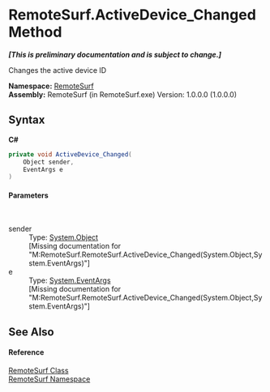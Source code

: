 # RemoteSurf.ActiveDevice_Changed Method 
 _**\[This is preliminary documentation and is subject to change.\]**_

Changes the active device ID

**Namespace:**&nbsp;<a href="N_RemoteSurf">RemoteSurf</a><br />**Assembly:**&nbsp;RemoteSurf (in RemoteSurf.exe) Version: 1.0.0.0 (1.0.0.0)

## Syntax

**C#**<br />
``` C#
private void ActiveDevice_Changed(
	Object sender,
	EventArgs e
)
```


#### Parameters
&nbsp;<dl><dt>sender</dt><dd>Type: <a href="http://msdn2.microsoft.com/en-us/library/e5kfa45b" target="_self">System.Object</a><br />\[Missing <param name="sender"/> documentation for "M:RemoteSurf.RemoteSurf.ActiveDevice_Changed(System.Object,System.EventArgs)"\]</dd><dt>e</dt><dd>Type: <a href="http://msdn2.microsoft.com/en-us/library/118wxtk3" target="_self">System.EventArgs</a><br />\[Missing <param name="e"/> documentation for "M:RemoteSurf.RemoteSurf.ActiveDevice_Changed(System.Object,System.EventArgs)"\]</dd></dl>

## See Also


#### Reference
<a href="T_RemoteSurf_RemoteSurf">RemoteSurf Class</a><br /><a href="N_RemoteSurf">RemoteSurf Namespace</a><br />